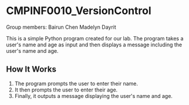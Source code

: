 # CMPINF0010_VersionControl
Group members:
Bairun Chen
Madelyn Dayrit


This is a simple Python program created for our lab. The program takes a user's name and age as input and then displays a message including the user's name and age.

## How It Works

1. The program prompts the user to enter their name.
2. It then prompts the user to enter their age.
3. Finally, it outputs a message displaying the user's name and age.